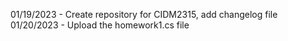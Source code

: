 01/19/2023 - Create repository for CIDM2315, add changelog file
01/20/2023 - Upload the homework1.cs file
